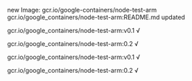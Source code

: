 new Image: gcr.io/google-containers/node-test-arm
gcr.io/google_containers/node-test-arm:README.md updated 

gcr.io/google_containers/node-test-arm:v0.1 √

gcr.io/google_containers/node-test-arm:0.2 √

gcr.io/google_containers/node-test-arm:v0.1 √

gcr.io/google_containers/node-test-arm:0.2 √

